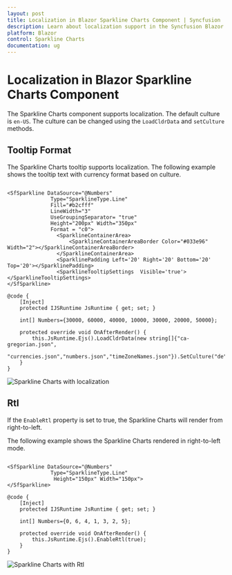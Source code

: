 ```yaml
---
layout: post
title: Localization in Blazor Sparkline Charts Component | Syncfusion
description: Learn about localization support in the Syncfusion Blazor Sparkline Charts component, including culture and RTL settings.
platform: Blazor
control: Sparkline Charts
documentation: ug
---
```


# Localization in Blazor Sparkline Charts Component

The Sparkline Charts component supports localization. The default culture is `en-US`. The culture can be changed using the `LoadCldrData` and `setCulture` methods.

## Tooltip Format

The Sparkline Charts tooltip supports localization. The following example shows the tooltip text with currency format based on culture.

```cshtml

<SfSparkline DataSource="@Numbers"
              Type="SparklineType.Line"
              Fill="#b2cfff"
              LineWidth="3"
              UseGroupingSeparator= "true"
              Height="200px" Width="350px"
              Format = "c0">
                <SparklineContainerArea>
                    <SparklineContainerAreaBorder Color="#033e96" Width="2"></SparklineContainerAreaBorder>
                </SparklineContainerArea>
                <SparklinePadding Left='20' Right='20' Bottom='20' Top='20'></SparklinePadding>
                <SparklineTooltipSettings  Visible='true'></SparklineTooltipSettings>
</SfSparkline>

@code {
    [Inject]
    protected IJSRuntime JsRuntime { get; set; }

    int[] Numbers={30000, 60000, 40000, 10000, 30000, 20000, 50000};

    protected override void OnAfterRender() {
        this.JsRuntime.Ejs().LoadCldrData(new string[]{"ca-gregorian.json",
        "currencies.json","numbers.json","timeZoneNames.json"}).SetCulture("de");
    }
}

```

![Sparkline Charts with localization](./images/localization/Localization.png)

## Rtl

If the `EnableRtl` property is set to true, the Sparkline Charts will render from right-to-left.

The following example shows the Sparkline Charts rendered in right-to-left mode.

```cshtml

<SfSparkline DataSource="@Numbers"
              Type="SparklineType.Line"
               Height="150px" Width="150px">
</SfSparkline>

@code {
    [Inject]
    protected IJSRuntime JsRuntime { get; set; }

    int[] Numbers={0, 6, 4, 1, 3, 2, 5};

    protected override void OnAfterRender() {
        this.JsRuntime.Ejs().EnableRtl(true);
    }
}

```

![Sparkline Charts with Rtl](./images/localization/Rtl.png)